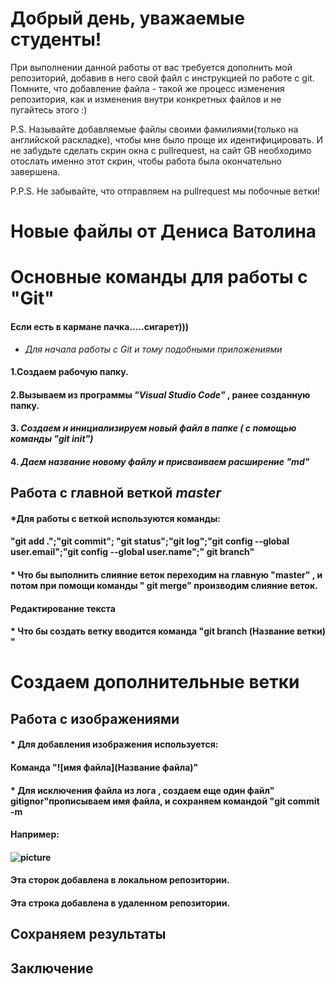 # Добрый день, уважаемые студенты! 
  При выполнении данной работы от вас требуется дополнить мой репозиторий, добавив в него свой файл с инструкцией по работе с git. Помните, что добавление файла - такой же процесс изменения репозитория, как и изменения внутри конкретных файлов и не пугайтесь этого :)

  P.S. Называйте добавляемые файлы своими фамилиями(только на английской раскладке), чтобы мне было проще их идентифицировать. И не забудьте сделать скрин окна с pullrequest, на сайт GB необходимо отослать именно этот скрин, чтобы работа была окончательно завершена.

  P.P.S. Не забывайте, что отправляем на pullrequest мы побочные ветки!
 
 
 # Новые файлы от Дениса Ватолина

 # Основные команды для работы с "Git"
#### Если есть в кармане пачка.....сигарет)))
* *Для начала работы с Git и тому подобными приложениями*
#### 1.Создаем рабочую папку.
#### 2.Вызываем из программы _*"Visual Studio Code"*_ , ранее созданную папку.
#### 3. *Создаем  и инициализируем новый файл в папке ( с помощью команды "git init")*
#### 4. *Даем название новому файлу и присваиваем  расширение "md"*

## Работа с главной веткой *master*
#### *Для работы с веткой используются команды:
#### "git add .";"git commit"; "git status";"git log";"git config --global user.email";"git config --global user.name";" git branch"
#### * Что бы выполнить слияние веток переходим на главную "master" , и потом при помощи команды " git merge" производим слияние веток.
#### Редактирование текста
#### * Что бы создать ветку вводится команда "git branch (Название ветки) "

# Создаем дополнительные ветки
## Работа с изображениями
#### * Для добавления изображения используется:
#### Команда "![имя файла](Название файла)"
#### * Для исключения файла из лога , создаем еще один файл" gitignor"прописываем имя файла, и сохраняем командой "git commit -m 
#### Например: 
#### ![picture](picture.jpg)
#### Эта сторок добавлена в локальном репозитории.
#### Эта строка добавлена в удаленном репозитории.
## Сохраняем результаты
## Заключение